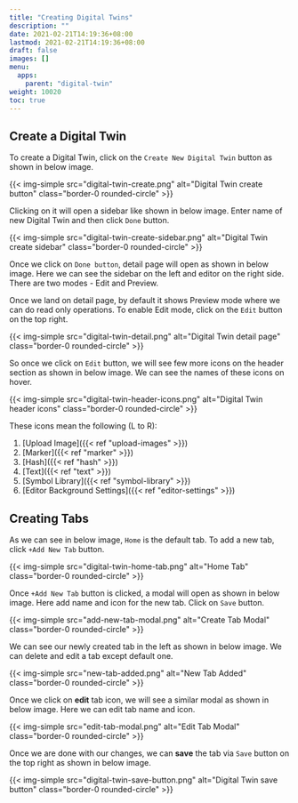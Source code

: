```yaml
---
title: "Creating Digital Twins"
description: ""
date: 2021-02-21T14:19:36+08:00
lastmod: 2021-02-21T14:19:36+08:00
draft: false
images: []
menu:
  apps:
    parent: "digital-twin"
weight: 10020
toc: true
---
```


## Create a Digital Twin

To create a Digital Twin, click on the `Create New Digital Twin` button as shown in below image.

{{< img-simple src="digital-twin-create.png" alt="Digital Twin create button" class="border-0 rounded-circle" >}}

Clicking on it will open a sidebar like shown in below image. Enter name of new Digital Twin and then click `Done` button.

{{< img-simple src="digital-twin-create-sidebar.png" alt="Digital Twin create sidebar" class="border-0 rounded-circle" >}}

Once we click on `Done button`, detail page will open as shown in below image. Here we can see the sidebar on the left and editor on the right side. There are two modes - Edit and Preview.

Once we land on detail page, by default it shows Preview mode where we can do read only operations. To enable Edit mode, click on the `Edit` button on the top right.

{{< img-simple src="digital-twin-detail.png" alt="Digital Twin detail page" class="border-0 rounded-circle" >}}

So once we click on `Edit` button, we will see few more icons on the header section as shown in below image. We can see  the names of these icons on hover.

{{< img-simple src="digital-twin-header-icons.png" alt="Digital Twin header icons" class="border-0 rounded-circle" >}}

These icons mean the following (L to R):

1. [Upload Image]({{< ref "upload-images" >}})
2. [Marker]({{< ref "marker" >}})
3. [Hash]({{< ref "hash" >}})
4. [Text]({{< ref "text" >}})
5. [Symbol Library]({{< ref "symbol-library" >}})
6. [Editor Background Settings]({{< ref "editor-settings" >}})

## Creating Tabs

As we can see in below image, `Home` is the default tab. To add a new tab, click `+Add New Tab` button.

{{< img-simple src="digital-twin-home-tab.png" alt="Home Tab" class="border-0 rounded-circle" >}}

Once `+Add New Tab` button is clicked, a modal will open as shown in below image. Here add name and icon for the new tab. Click on `Save` button.

{{< img-simple src="add-new-tab-modal.png" alt="Create Tab Modal" class="border-0 rounded-circle" >}}

We can see our newly created tab in the left as shown in below image. We can delete and edit a tab except default one. 

{{< img-simple src="new-tab-added.png" alt="New Tab Added" class="border-0 rounded-circle" >}}

Once we click on **edit** tab icon, we will see a similar modal as shown in below image. Here we can edit tab name and icon.

{{< img-simple src="edit-tab-modal.png" alt="Edit Tab Modal" class="border-0 rounded-circle" >}}

Once we are done with our changes, we can **save** the tab via `Save` button on the top right as shown in below image.

{{< img-simple src="digital-twin-save-button.png" alt="Digital Twin save button" class="border-0 rounded-circle" >}}